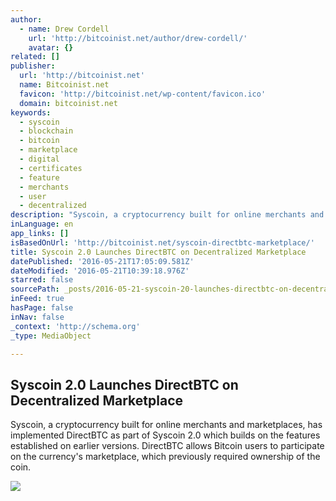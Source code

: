 ```yaml
---
author:
  - name: Drew Cordell
    url: 'http://bitcoinist.net/author/drew-cordell/'
    avatar: {}
related: []
publisher:
  url: 'http://bitcoinist.net'
  name: Bitcoinist.net
  favicon: 'http://bitcoinist.net/wp-content/favicon.ico'
  domain: bitcoinist.net
keywords:
  - syscoin
  - blockchain
  - bitcoin
  - marketplace
  - digital
  - certificates
  - feature
  - merchants
  - user
  - decentralized
description: "Syscoin, a cryptocurrency built for online merchants and marketplaces, has implemented DirectBTC as part of Syscoin 2.0 which builds on the features established on earlier versions. DirectBTC allows Bitcoin users to participate on the currency's marketplace, which previously required ownership of the coin."
inLanguage: en
app_links: []
isBasedOnUrl: 'http://bitcoinist.net/syscoin-directbtc-marketplace/'
title: Syscoin 2.0 Launches DirectBTC on Decentralized Marketplace
datePublished: '2016-05-21T17:05:09.581Z'
dateModified: '2016-05-21T10:39:18.976Z'
starred: false
sourcePath: _posts/2016-05-21-syscoin-20-launches-directbtc-on-decentralized-marketplace.md
inFeed: true
hasPage: false
inNav: false
_context: 'http://schema.org'
_type: MediaObject

---
```

<article style=""><h1>Syscoin 2.0 Launches DirectBTC on Decentralized Marketplace</h1><p>Syscoin, a cryptocurrency built for online merchants and marketplaces, has implemented DirectBTC as part of Syscoin 2.0 which builds on the features established on earlier versions. DirectBTC allows Bitcoin users to participate on the currency's marketplace, which previously required ownership of the coin.</p><img src="http://bitcoinist.net/wp-content/uploads/2016/05/Syscoin-2.0-cover.png" /></article>